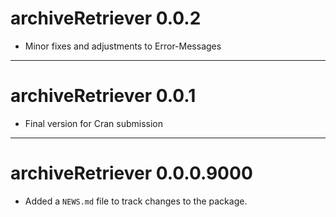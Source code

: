 # archiveRetriever 0.0.2

* Minor fixes and adjustments to Error-Messages


---


# archiveRetriever 0.0.1

* Final version for Cran submission


---

# archiveRetriever 0.0.0.9000

* Added a `NEWS.md` file to track changes to the package.
